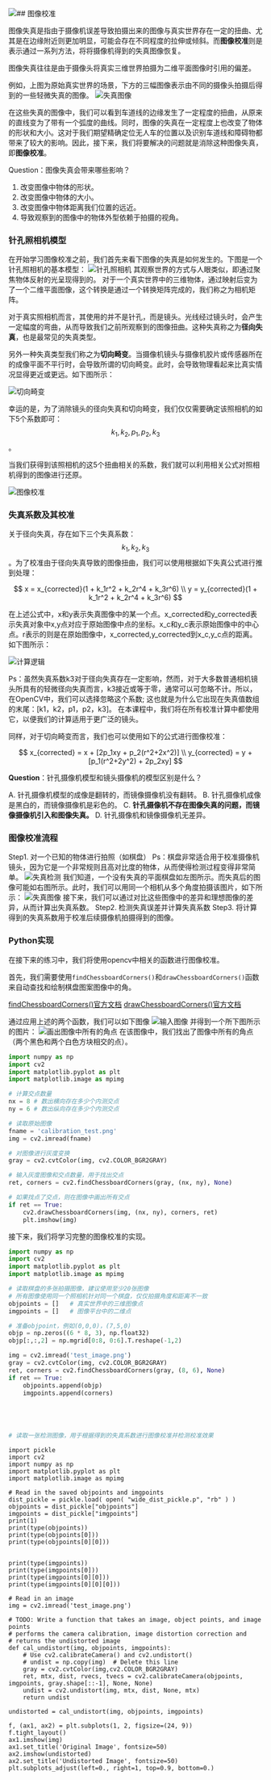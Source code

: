 ![](/assets/34.jpg)## 图像校准

图像失真是指由于摄像机误差导致拍摄出来的图像与真实世界存在一定的扭曲、尤其是在边缘附近则更加明显，可能会存在不同程度的拉伸或倾斜。而**图像校准**则是表示通过一系列方法，将将摄像机得到的失真图像恢复。

图像失真往往是由于摄像头将真实三维世界拍摄为二维平面图像时引用的偏差。

例如，上图为原始真实世界的场景，下方的三幅图像表示由不同的摄像头拍摄后得到的一些轻微失真的图像。
![失真图像](/assets/33.jpg)

在这些失真的图像中，我们可以看到车道线的边缘发生了一定程度的扭曲，从原来的直线变为了带有一个弧度的曲线。同时，图像的失真在一定程度上也改变了物体的形状和大小。这对于我们期望精确定位无人车的位置以及识别车道线和障碍物都带来了较大的影响。因此，接下来，我们将要解决的问题就是消除这种图像失真，即**图像校准**。

Question：图像失真会带来哪些影响？

1. 改变图像中物体的形状。
2. 改变图像中物体的大小。
3. 改变图像中物体距离我们位置的远近。
4. 导致观察到的图像中的物体外型依赖于拍摄的视角。

### 针孔照相机模型

在开始学习图像校准之前，我们首先来看下图像的失真是如何发生的。下图是一个针孔照相机的基本模型：
![针孔照相机](/assets/34.jpg)
其观察世界的方式与人眼类似，即通过聚焦物体反射的光呈现得到的。
对于一个真实世界中的三维物体，通过映射后变为了一个二维平面图像，这个转换是通过一个转换矩阵完成的，我们称之为相机矩阵。

对于真实照相机而言，其使用的并不是针孔，而是镜头。光线经过镜头时，会产生一定幅度的弯曲，从而导致我们之前所观察到的图像扭曲。这种失真称之为**径向失真**，也是最常见的失真类型。

另外一种失真类型我们称之为**切向畸变**。当摄像机镜头与摄像机胶片或传感器所在的成像平面不平行时，会导致所谓的切向畸变。此时，会导致物理看起来比真实情况显得更近或更远。如下图所示：

![切向畸变](/assets/36.jpg)

幸运的是，为了消除镜头的径向失真和切向畸变，我们仅仅需要确定该照相机的如下5个系数即可：$$k_1, k_2, p_1, p_2, k_3$$。

当我们获得到该照相机的这5个扭曲相关的系数，我们就可以利用相关公式对照相机得到的图像进行还原。

![图像校准](/assets/37.jpg)

### 失真系数及其校准

关于径向失真，存在如下三个失真系数：$$k_1, k_2, k_3$$。为了校准由于径向失真导致的图像扭曲，我们可以使用根据如下失真公式进行推到处理：

$$
x = x_{corrected}(1 + k_1r^2 + k_2r^4 + k_3r^6)
\\
y = y_{corrected}(1 + k_1r^2 + k_2r^4 + k_3r^6)
$$

在上述公式中，x和y表示失真图像中的某一个点。x_corrected和y_corrected表示失真对象中x,y点对应于原始图像中点的坐标。x_c和y_c表示原始图像中的中心点。r表示的则是在原始图像中，x_corrected,y_corrected到x_c,y_c点的距离。如下图所示：

![计算逻辑](/assets/38.jpg)

Ps：虽然失真系数k3对于径向失真存在一定影响，然而，对于大多数普通相机镜头所具有的轻微径向失真而言，k3接近或等于零，通常可以可忽略不计。所以，在OpenCV中，我们可以选择忽略这个系数; 这也就是为什么它出现在失真值数组的末尾：[k1，k2，p1，p2，k3]。 在本课程中，我们将在所有校准计算中都使用它，以便我们的计算适用于更广泛的镜头。

同样，对于切向畸变而言，我们也可以使用如下的公式进行图像校准：

$$
x_{corrected} = x + [2p_1xy + p_2(r^2+2x^2)]
\\
y_{corrected} = y + [p_1(r^2+2y^2) + 2p_2xy]
$$

**Question**：针孔摄像机模型和镜头摄像机的模型区别是什么？

A. 针孔摄像机模型的成像是翻转的，而镜像摄像机没有翻转。
B. 针孔摄像机成像是黑白的，而镜像摄像机是彩色的。
C. **针孔摄像机不存在图像失真的问题，而镜像摄像机引入和图像失真。**
D. 针孔摄像机和镜像摄像机无差异。


### 图像校准流程

Step1. 对一个已知的物体进行拍照（如棋盘）
Ps：棋盘非常适合用于校准摄像机镜头，因为它是一个非常规则且高对比度的物体，从而使得检测过程变得非常简单。
![失真检测](/assets/39.jpg)
我们知道，一个没有失真的平面棋盘如左图所示。而失真后的图像可能如右图所示。此时，我们可以用同一个相机从多个角度拍摄该图片，如下所示：
![失真图像](/assets/40.jpg)
接下来，我们可以通过对比这些图像中的差异和理想图像的差异，从而计算出失真系数。
Step2. 检测失真误差并计算失真系数
Step3. 将计算得到的失真系数用于校准后续摄像机拍摄得到的图像。

### Python实现
在接下来的练习中，我们将使用opencv中相关的函数进行图像校准。

首先，我们需要使用`findChessboardCorners()`和`drawChessboardCorners()`函数来自动查找和绘制棋盘图案图像中的角。

[findChessboardCorners()官方文档](http://docs.opencv.org/2.4/modules/calib3d/doc/camera_calibration_and_3d_reconstruction.html#cv2.findChessboardCorners)
[drawChessboardCorners()官方文档](http://docs.opencv.org/2.4/modules/calib3d/doc/camera_calibration_and_3d_reconstruction.html#cv2.drawChessboardCorners)

通过应用上述的两个函数，我们可以如下图像
![输入图像](/assets/42.jpg)
并得到一个所下图所示的图片：
![画出图像中所有的角点](/assets/41.jpg)
在该图像中，我们找出了图像中所有的角点（两个黑色和两个白色方块相交的点）。

```python
import numpy as np
import cv2
import matplotlib.pyplot as plt
import matplotlib.image as mpimg

# 计算交点数量
nx = 8 # 数出横向存在多少个内测交点
ny = 6 # 数出纵向存在多少个内测交点

# 读取原始图像
fname = 'calibration_test.png'
img = cv2.imread(fname)

# 对图像进行灰度变换
gray = cv2.cvtColor(img, cv2.COLOR_BGR2GRAY)

# 输入灰度图像和交点数量，用于找出交点
ret, corners = cv2.findChessboardCorners(gray, (nx, ny), None)

# 如果找点了交点，则在图像中画出所有交点
if ret == True:
    cv2.drawChessboardCorners(img, (nx, ny), corners, ret)
    plt.imshow(img)
```

接下来，我们将学习完整的图像校准的实现。
```python
import numpy as np
import cv2
import matplotlib.pyplot as plt
import matplotlib.image as mpimg

# 读取棋盘的多张拍摄图像，建议使用至少20张图像
# 所有图像使用同一个照相机针对同一个棋盘，仅仅拍摄角度和距离不一致
objpoints = []   # 真实世界中的三维图像点
imgpoints = []   # 图像平台中的二维点

# 准备objpoint，例如(0,0,0)，(7,5,0)
objp = np.zeros((6 * 8, 3), np.float32)
objp[:,:,2] = np.mgrid[0:8, 0:6].T.reshape(-1,2)

img = cv2.imread('test_image.png')
gray = cv2.cvtColor(img, cv2.COLOR_BGR2GRAY)
ret, corners = cv2.findChessboardCorners(gray, (8, 6), None)
if ret == True:
    objpoints.append(objp)
    imgpoints.append(corners)





# 读取一张检测图像，用于根据得到的失真系数进行图像校准并检测校准效果


```



```
import pickle
import cv2
import numpy as np
import matplotlib.pyplot as plt
import matplotlib.image as mpimg

# Read in the saved objpoints and imgpoints
dist_pickle = pickle.load( open( "wide_dist_pickle.p", "rb" ) )
objpoints = dist_pickle["objpoints"]
imgpoints = dist_pickle["imgpoints"]
print(1)
print(type(objpoints))
print(type(objpoints[0]))
print(type(objpoints[0][0]))


print(type(imgpoints))
print(type(imgpoints[0]))
print(type(imgpoints[0][0]))
print(type(imgpoints[0][0][0]))

# Read in an image
img = cv2.imread('test_image.png')

# TODO: Write a function that takes an image, object points, and image points
# performs the camera calibration, image distortion correction and 
# returns the undistorted image
def cal_undistort(img, objpoints, imgpoints):
    # Use cv2.calibrateCamera() and cv2.undistort()
    # undist = np.copy(img)  # Delete this line
    gray = cv2.cvtColor(img,cv2.COLOR_BGR2GRAY)
    ret, mtx, dist, rvecs, tvecs = cv2.calibrateCamera(objpoints, imgpoints, gray.shape[::-1], None, None)
    undist = cv2.undistort(img, mtx, dist, None, mtx)
    return undist

undistorted = cal_undistort(img, objpoints, imgpoints)

f, (ax1, ax2) = plt.subplots(1, 2, figsize=(24, 9))
f.tight_layout()
ax1.imshow(img)
ax1.set_title('Original Image', fontsize=50)
ax2.imshow(undistorted)
ax2.set_title('Undistorted Image', fontsize=50)
plt.subplots_adjust(left=0., right=1, top=0.9, bottom=0.)
```














